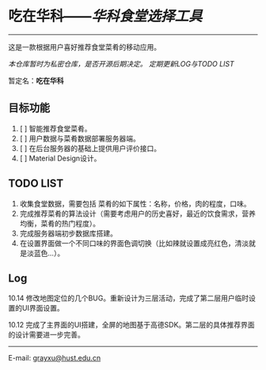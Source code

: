 # 吃在华科——*华科食堂选择工具*

--------

这是一款根据用户喜好推荐食堂菜肴的移动应用。

*本仓库暂时为私密仓库，是否开源后期决定。*
*定期更新LOG与TODO LIST*

暂定名：**吃在华科**



目标功能
-----


1. [ ] 智能推荐食堂菜肴。
2. [ ] 用户数据与菜肴数据部署服务器端。
3. [ ] 在后台服务器的基础上提供用户评价接口。
4. [ ] Material Design设计。

TODO LIST
-----

1. 收集食堂数据，需要包括 菜肴的如下属性：名称，价格，肉的程度，口味。
2. 完成推荐菜肴的算法设计（需要考虑用户的历史喜好，最近的饮食需求，营养均衡，菜肴的热门程度）。
3. 完成服务器端初步数据库搭建。
4. 在设置界面做一个不同口味的界面色调切换（比如辣就设置成亮红色，清淡就是淡蓝色...）。

Log
-----
10.14 修改地图定位的几个BUG。重新设计为三层活动，完成了第二层用户临时设置的UI界面设置。

10.12 完成了主界面的UI搭建，全屏的地图基于高德SDK。第二层的具体推荐界面的设计需要进一步完善。

-----
E-mail: grayxu@hust.edu.cn
